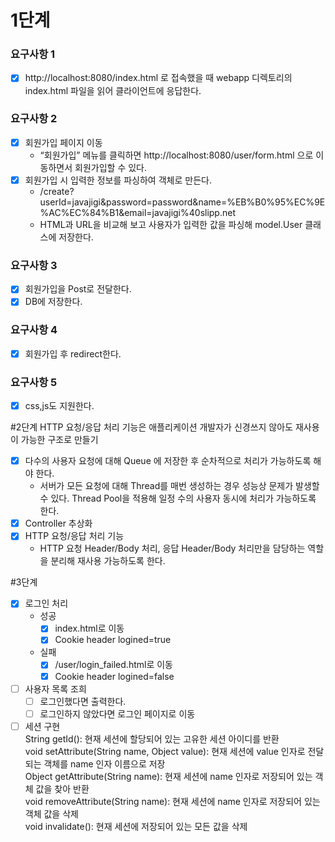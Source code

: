 # 1단계
### 요구사항 1
-[x] http://localhost:8080/index.html 로 접속했을 때 webapp 디렉토리의 index.html 파일을 읽어 클라이언트에 응답한다.

### 요구사항 2
-[x] 회원가입 페이지 이동
  - “회원가입” 메뉴를 클릭하면 http://localhost:8080/user/form.html 으로 이동하면서 회원가입할 수 있다.
-[x] 회원가입 시 입력한 정보를 파싱하여 객체로 만든다.
  - /create?userId=javajigi&password=password&name=%EB%B0%95%EC%9E%AC%EC%84%B1&email=javajigi%40slipp.net 
  - HTML과 URL을 비교해 보고 사용자가 입력한 값을 파싱해 model.User 클래스에 저장한다.
  
### 요구사항 3
-[x] 회원가입을 Post로 전달한다.
-[x] DB에 저장한다.

### 요구사항 4
-[x] 회원가입 후 redirect한다.

### 요구사항 5
-[x] css,js도 지원한다. 


#2단계
 HTTP 요청/응답 처리 기능은 애플리케이션 개발자가 신경쓰지 않아도 재사용이 가능한 구조로 만들기
-[x] 다수의 사용자 요청에 대해 Queue 에 저장한 후 순차적으로 처리가 가능하도록 해야 한다.
  - 서버가 모든 요청에 대해 Thread를 매번 생성하는 경우 성능상 문제가 발생할 수 있다. Thread Pool을 적용해 일정 수의 사용자 동시에 처리가 가능하도록 한다.
-[x] Controller 추상화
-[x] HTTP 요청/응답 처리 기능
  - HTTP 요청 Header/Body 처리, 응답 Header/Body 처리만을 담당하는 역할을 분리해 재사용 가능하도록 한다.
  
#3단계
-[x] 로그인 처리
    - 성공
        -[x] index.html로 이동
        -[x] Cookie header logined=true
    - 실패
        -[x] /user/login_failed.html로 이동
        -[x] Cookie header logined=false
-[ ] 사용자 목록 조희
    -[ ] 로그인했다면 출력한다.
    -[ ] 로그인하지 않았다면 로그인 페이지로 이동
-[ ] 세션 구현       
    String getId(): 현재 세션에 할당되어 있는 고유한 세션 아이디를 반환  
    void setAttribute(String name, Object value): 현재 세션에 value 인자로 전달되는 객체를 name 인자 이름으로 저장  
    Object getAttribute(String name): 현재 세션에 name 인자로 저장되어 있는 객체 값을 찾아 반환  
    void removeAttribute(String name): 현재 세션에 name 인자로 저장되어 있는 객체 값을 삭제  
    void invalidate(): 현재 세션에 저장되어 있는 모든 값을 삭제 